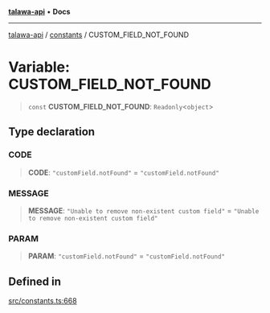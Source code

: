 [**talawa-api**](../../README.md) • **Docs**

***

[talawa-api](../../modules.md) / [constants](../README.md) / CUSTOM\_FIELD\_NOT\_FOUND

# Variable: CUSTOM\_FIELD\_NOT\_FOUND

> `const` **CUSTOM\_FIELD\_NOT\_FOUND**: `Readonly`\<`object`\>

## Type declaration

### CODE

> **CODE**: `"customField.notFound"` = `"customField.notFound"`

### MESSAGE

> **MESSAGE**: `"Unable to remove non-existent custom field"` = `"Unable to remove non-existent custom field"`

### PARAM

> **PARAM**: `"customField.notFound"` = `"customField.notFound"`

## Defined in

[src/constants.ts:668](https://github.com/PalisadoesFoundation/talawa-api/blob/6712e9940a5702665afc506fa9f6e9d7e1dc7991/src/constants.ts#L668)
